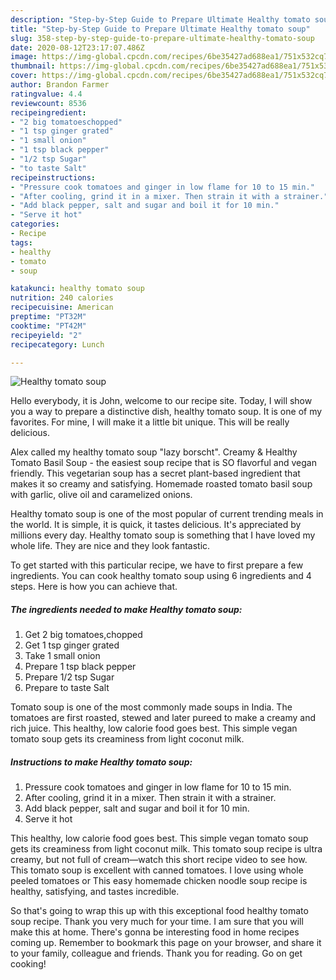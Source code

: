 ```yaml
---
description: "Step-by-Step Guide to Prepare Ultimate Healthy tomato soup"
title: "Step-by-Step Guide to Prepare Ultimate Healthy tomato soup"
slug: 358-step-by-step-guide-to-prepare-ultimate-healthy-tomato-soup
date: 2020-08-12T23:17:07.486Z
image: https://img-global.cpcdn.com/recipes/6be35427ad688ea1/751x532cq70/healthy-tomato-soup-recipe-main-photo.jpg
thumbnail: https://img-global.cpcdn.com/recipes/6be35427ad688ea1/751x532cq70/healthy-tomato-soup-recipe-main-photo.jpg
cover: https://img-global.cpcdn.com/recipes/6be35427ad688ea1/751x532cq70/healthy-tomato-soup-recipe-main-photo.jpg
author: Brandon Farmer
ratingvalue: 4.4
reviewcount: 8536
recipeingredient:
- "2 big tomatoeschopped"
- "1 tsp ginger grated"
- "1 small onion"
- "1 tsp black pepper"
- "1/2 tsp Sugar"
- "to taste Salt"
recipeinstructions:
- "Pressure cook tomatoes and ginger in low flame for 10 to 15 min."
- "After cooling, grind it in a mixer. Then strain it with a strainer."
- "Add black pepper, salt and sugar and boil it for 10 min."
- "Serve it hot"
categories:
- Recipe
tags:
- healthy
- tomato
- soup

katakunci: healthy tomato soup 
nutrition: 240 calories
recipecuisine: American
preptime: "PT32M"
cooktime: "PT42M"
recipeyield: "2"
recipecategory: Lunch

---
```



![Healthy tomato soup](https://img-global.cpcdn.com/recipes/6be35427ad688ea1/751x532cq70/healthy-tomato-soup-recipe-main-photo.jpg)

Hello everybody, it is John, welcome to our recipe site. Today, I will show you a way to prepare a distinctive dish, healthy tomato soup. It is one of my favorites. For mine, I will make it a little bit unique. This will be really delicious.

Alex called my healthy tomato soup &#34;lazy borscht&#34;. Creamy &amp; Healthy Tomato Basil Soup - the easiest soup recipe that is SO flavorful and vegan friendly. This vegetarian soup has a secret plant-based ingredient that makes it so creamy and satisfying. Homemade roasted tomato basil soup with garlic, olive oil and caramelized onions.

Healthy tomato soup is one of the most popular of current trending meals in the world. It is simple, it is quick, it tastes delicious. It's appreciated by millions every day. Healthy tomato soup is something that I have loved my whole life. They are nice and they look fantastic.


To get started with this particular recipe, we have to first prepare a few ingredients. You can cook healthy tomato soup using 6 ingredients and 4 steps. Here is how you can achieve that.

<!--inarticleads1-->

##### The ingredients needed to make Healthy tomato soup:

1. Get 2 big tomatoes,chopped
1. Get 1 tsp ginger grated
1. Take 1 small onion
1. Prepare 1 tsp black pepper
1. Prepare 1/2 tsp Sugar
1. Prepare to taste Salt


Tomato soup is one of the most commonly made soups in India. The tomatoes are first roasted, stewed and later pureed to make a creamy and rich juice. This healthy, low calorie food goes best. This simple vegan tomato soup gets its creaminess from light coconut milk. 

<!--inarticleads2-->

##### Instructions to make Healthy tomato soup:

1. Pressure cook tomatoes and ginger in low flame for 10 to 15 min.
1. After cooling, grind it in a mixer. Then strain it with a strainer.
1. Add black pepper, salt and sugar and boil it for 10 min.
1. Serve it hot


This healthy, low calorie food goes best. This simple vegan tomato soup gets its creaminess from light coconut milk. This tomato soup recipe is ultra creamy, but not full of cream—watch this short recipe video to see how. This tomato soup is excellent with canned tomatoes. I love using whole peeled tomatoes or This easy homemade chicken noodle soup recipe is healthy, satisfying, and tastes incredible. 

So that's going to wrap this up with this exceptional food healthy tomato soup recipe. Thank you very much for your time. I am sure that you will make this at home. There's gonna be interesting food in home recipes coming up. Remember to bookmark this page on your browser, and share it to your family, colleague and friends. Thank you for reading. Go on get cooking!

